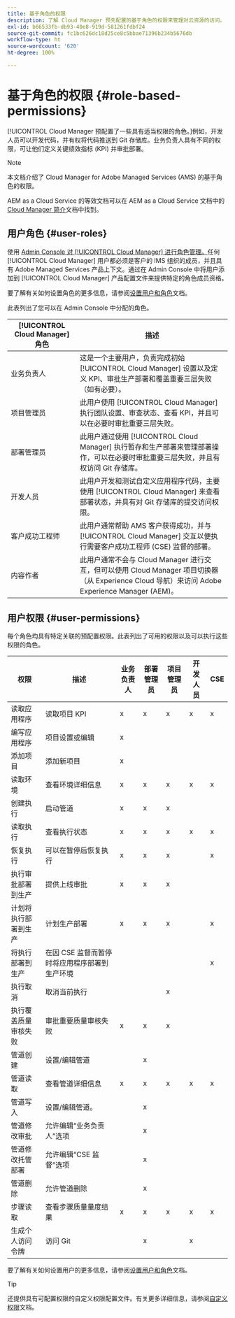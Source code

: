 ```yaml
---
title: 基于角色的权限
description: 了解 Cloud Manager 预先配置的基于角色的权限来管理对云资源的访问。
exl-id: b66533fb-db93-40e8-919d-581261fdbf24
source-git-commit: fc1bc626dc18d25ce8c5bbae71396b234b5676db
workflow-type: ht
source-wordcount: '620'
ht-degree: 100%

---
```



# 基于角色的权限 {#role-based-permissions}

[!UICONTROL Cloud Manager 预配置了一些具有适当权限的角色。]例如，开发人员可以开发代码，并有权将代码推送到 Git 存储库。业务负责人具有不同的权限，可让他们定义关键绩效指标 (KPI) 并审批部署。

>[!NOTE]
>
>本文档介绍了 Cloud Manager for Adobe Managed Services (AMS) 的基于角色的权限。
>
>AEM as a Cloud Service 的等效文档可以在 AEM as a Cloud Service 文档中的 [Cloud Manager 简介](https://experienceleague.adobe.com/docs/experience-manager-cloud-service/content/onboarding/concepts/cloud-manager-introduction.html?lang=zh-Hans#role-based-permissions)文档中找到。

## 用户角色 {#user-roles}

使用 [Admin Console 对 [!UICONTROL Cloud Manager] 进行角色管理。](https://helpx.adobe.com/cn/enterprise/using/admin-console.html)任何 [!UICONTROL Cloud Manager] 用户都必须是客户的 IMS 组织的成员，并且具有 Adobe Managed Services 产品上下文。通过在 Admin Console 中将用户添加到 [!UICONTROL Cloud Manager] 产品配置文件来提供特定的角色成员资格。

要了解有关如何设置角色的更多信息，请参阅[设置用户和角色](/help/requirements/users-and-roles.md)文档。

此表列出了您可以在 Admin Console 中分配的角色。

| [!UICONTROL Cloud Manager] 角色 | 描述 |
|---|---|
| 业务负责人 | 这是一个主要用户，负责完成初始 [!UICONTROL Cloud Manager] 设置以及定义 KPI、审批生产部署和覆盖重要三层失败（如有必要）。 |
| 项目管理员 | 此用户使用 [!UICONTROL Cloud Manager] 执行团队设置、审查状态、查看 KPI，并且可以在必要时审批重要三层失败。 |
| 部署管理员 | 此用户通过使用 [!UICONTROL Cloud Manager] 执行暂存和生产部署来管理部署操作，可以在必要时审批重要三层失败，并且有权访问 Git 存储库。 |
| 开发人员 | 此用户开发和测试自定义应用程序代码，主要使用 [!UICONTROL Cloud Manager] 来查看部署状态，并具有对 Git 存储库的提交访问权限。 |
| 客户成功工程师 | 此用户通常帮助 AMS 客户获得成功，并与 [!UICONTROL Cloud Manager] 交互以便执行需要客户成功工程师 (CSE) 监督的部署。 |
| 内容作者 | 此用户通常不会与 Cloud Manager 进行交互，但可以使用 Cloud Manager 项目切换器（从 Experience Cloud 导航）来访问 Adobe Experience Manager (AEM)。 |

## 用户权限 {#user-permissions}

每个角色均具有特定关联的预配置权限。此表列出了可用的权限以及可以执行这些权限的角色。


| 权限 | 描述 | 业务负责人 | 部署管理员 | 项目管理员 | 开发人员 | CSE |
|--- |--- |--- |--- |--- |--- |--- |
| 读取应用程序 | 读取项目 KPI | x | x | x | x | x |
| 编写应用程序 | 项目设置或编辑 | x |  |  |  |  |
| 添加项目 | 添加新项目 | x |  |  |  |  |
| 读取环境 | 查看环境详细信息 | x | x | x | x | x |
| 创建执行 | 启动管道 | x | x | x |  |  |
| 读取执行 | 查看执行状态 | x | x | x | x | x |
| 恢复执行 | 可以在暂停后恢复执行 | x | x | x |  | x |
| 执行审批部署到生产 | 提供上线审批 | x | x | x |  |  |
| 计划将执行部署到生产 | 计划生产部署 | x | x | x |  | x |
| 将执行部署到生产 | 在因 CSE 监督而暂停时将应用程序部署到生产环境 |  |  |  |  | x |
| 执行取消 | 取消当前执行 |  |  | x |  |  |
| 执行覆盖质量审核失败 | 审批重要质量审核失败 | x | x | x |  |  |
| 管道创建 | 设置/编辑管道 |  | x |  |  |  |
| 管道读取 | 查看管道详细信息 | x | x | x | x | x |
| 管道写入 | 设置/编辑管道。 |  | x |  |  |  |
| 管道修改审批 | 允许编辑“业务负责人”选项 |  | x |  |  |  |
| 管道修改托管部署 | 允许编辑“CSE 监督”选项 |  | x |  |  |  |
| 管道删除 | 允许管道删除 |  | x |  |  |  |
| 步骤读取 | 查看步骤质量量度结果 | x | x | x | x | x |
| 生成个人访问令牌 | 访问 Git |  | x |  | x |  |

要了解有关如何设置用户的更多信息，请参阅[设置用户和角色](/help/requirements/users-and-roles.md)文档。

>[!TIP]
>
>还提供具有可配置权限的自定义权限配置文件。有关更多详细信息，请参阅[自定义权限](/help/using/custom-permissions.md)文档。

